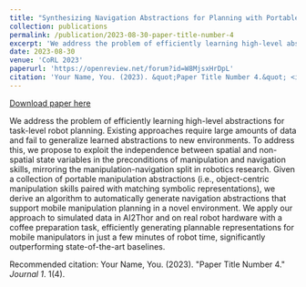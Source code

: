 ```yaml
---
title: "Synthesizing Navigation Abstractions for Planning with Portable Manipulation Skills"
collection: publications
permalink: /publication/2023-08-30-paper-title-number-4
excerpt: 'We address the problem of efficiently learning high-level abstractions for task-level robot planning.  Existing approaches require large amounts of data and fail to generalize learned abstractions to new environments.  To address this, we propose to exploit the independence between spatial and non-spatial state variables in the preconditions of manipulation  and navigation skills, mirroring the manipulation-navigation split in robotics research. Given a collection of portable manipulation abstractions (i.e., object-centric manipulation skills paired with matching symbolic representations), we derive an algorithm to automatically generate  navigation abstractions that support mobile manipulation planning in a novel environment. We apply our approach  to simulated data in AI2Thor and on real robot hardware with a coffee preparation task, efficiently generating plannable representations for mobile manipulators in just a few minutes of robot time, significantly outperforming state-of-the-art baselines. '
date: 2023-08-30
venue: 'CoRL 2023'
paperurl: 'https://openreview.net/forum?id=W8MjsxHrDpL'
citation: 'Your Name, You. (2023). &quot;Paper Title Number 4.&quot; <i>Journal 1</i>. 1(4).'
---
```


<a href='https://openreview.net/forum?id=W8MjsxHrDpL'>Download paper here</a>

We address the problem of efficiently learning high-level abstractions for task-level robot planning.  Existing approaches require large amounts of data and fail to generalize learned abstractions to new environments.  To address this, we propose to exploit the independence between spatial and non-spatial state variables in the preconditions of manipulation  and navigation skills, mirroring the manipulation-navigation split in robotics research. Given a collection of portable manipulation abstractions (i.e., object-centric manipulation skills paired with matching symbolic representations), we derive an algorithm to automatically generate  navigation abstractions that support mobile manipulation planning in a novel environment. We apply our approach  to simulated data in AI2Thor and on real robot hardware with a coffee preparation task, efficiently generating plannable representations for mobile manipulators in just a few minutes of robot time, significantly outperforming state-of-the-art baselines. 

Recommended citation: Your Name, You. (2023). "Paper Title Number 4." <i>Journal 1</i>. 1(4).
